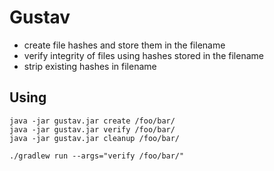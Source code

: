 # Gustav 

* create file hashes and store them in the filename
* verify integrity of files using hashes stored in the filename
* strip existing hashes in filename

## Using

```
java -jar gustav.jar create /foo/bar/
java -jar gustav.jar verify /foo/bar/
java -jar gustav.jar cleanup /foo/bar/
```

```
./gradlew run --args="verify /foo/bar/"
```